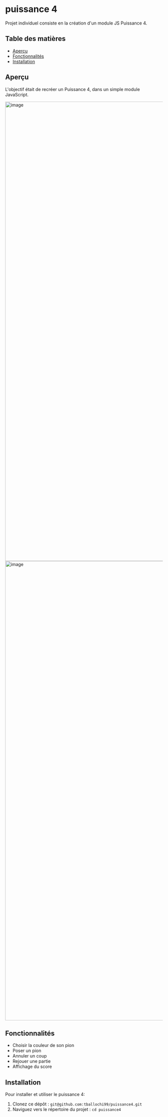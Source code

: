 # puissance 4

Projet individuel consiste en la création d'un module JS Puissance 4.

## Table des matières

- [Aperçu](#aperçu)
- [Fonctionnalités](#fonctionnalités)
- [Installation](#installation)

## Aperçu   

L'objectif était de recréer un Puissance 4, dans un simple module JavaScript.

<img width="1470" alt="image" src="https://github.com/Projects-Lucas-EMILE/puissance4/assets/118727247/9d7f0bf8-7bae-4f1c-8f87-1c1e15edf19f">

<img width="1470" alt="image" src="https://github.com/Projects-Lucas-EMILE/puissance4/assets/118727247/7222e06d-e0c8-49f4-bbea-caf47e5d6319">

## Fonctionnalités

- Choisir la couleur de son pion
- Poser un pion
- Annuler un coup
- Rejouer une partie
- Affichage du score

## Installation

Pour installer et utiliser le puissance 4:

1. Clonez ce dépôt : `git@github.com:tballochi99/puissance4.git`
2. Naviguez vers le répertoire du projet : `cd puissance4`
